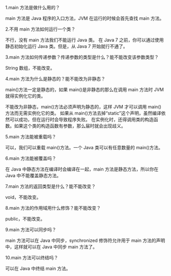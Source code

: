 1.main 方法是做什么用的？

main 方法是 Java 程序的入口方法，JVM 在运行的时候会首先查找 main 方法。

2.不用 main 方法如何运行一个类？

不行，没有 main 方法我们不能运行 Java 类。
在 Java 7 之前，你可以通过使用静态初始化运行 Java 类。但是，从 Java 7 开始就行不通了。

3.main 方法如何传递参数？传递参数的类型是什么？能不能改变该参数类型？

String 数组，不能改变。

4.main 方法为什么是静态的？能不能改为非静态？

main()方法一定是静态的，如果 main()是非静态的那么在调用 main 方法时 JVM 就得实例化它的类。

不能改为非静态，main()方法必须声明为静态的，这样 JVM 才可以调用 main()方法而无需实例化它的类。
如果从 main()方法去掉“static”这个声明，虽然编译依然可以成功，但在运行时会导致程序失败。
在实例化时，还得调用类的构造函数。如果这个类的构造函数有参数，那么届时就会出现歧义。

5.main 方法能被重载吗？

可以，我们可以重载 main()方法。一个 Java 类可以有任意数量的 main()方法。

6.main 方法能被覆盖吗？

在 Java 中静态方法在编译时会编译在一起，main 方法是静态方法，所以你在 Java 中不能覆盖静态方法。

7.main 方法的返回类型是什么？能不能改变？

void，不能改变。

8.main 方法的作用域用什么修饰？能不能改变？

public，不能改变。

9.main 方法可以同步吗？

main 方法可以在 Java 中同步，synchronized 修饰符允许用于 main 方法的声明中，这样就可以在 Java 中同步 main 方法了。

10.main 方法可以终结吗？

可以在 Java 中终结 main 方法。
